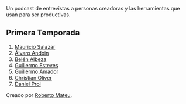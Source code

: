 Un podcast de entrevistas a personas creadoras y las herramientas que usan para ser productivas.

## Primera Temporada
1. [Mauricio Salazar](/colofon-audio/1-mauricio-salazar)
1. [Álvaro Andoin](/colofon-audio/2-alvaro-andoin)
1. [Belén Albeza](/colofon-audio/3-belen_albeza)
1. [Guillermo Esteves](/colofon-audio/4-guillermo_esteves)
1. [Guillermo Amador](/colofon-audio/5-guillermo_amador)
1. [Christian Oliver](/colofon-audio/6-christian_oliver)
1. [Daniel Prol](/colofon-audio/7-daniel_prol)

Creado por [Roberto Mateu](/acerca.md).